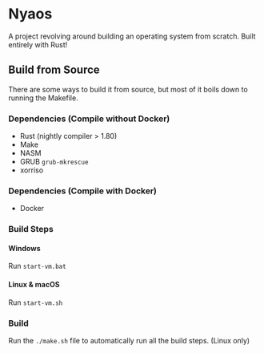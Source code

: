 # Nyaos
A project revolving around building an operating system from scratch. Built entirely with Rust!

## Build from Source

There are some ways to build it from source, but most of it boils down to running the Makefile.

### Dependencies (Compile without Docker)

- Rust (nightly compiler > 1.80)
- Make
- NASM
- GRUB `grub-mkrescue`
- xorriso

### Dependencies (Compile with Docker)

- Docker

### Build Steps

#### Windows

Run `start-vm.bat`

#### Linux & macOS

Run `start-vm.sh`

### Build

Run the `./make.sh` file to automatically run all the build steps. (Linux only)
